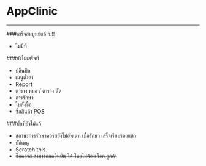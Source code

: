 # AppClinic
----------------------
###เสร็จสมบูนย์แล้ ว !!
 - ไม่มีที

###ยังไม่เสร็จที

- ปลิ้นบิล
- เมนูตั้งค่า
- Report
- ตาราง หมอ / ตาราง นัด
- การรักษา
- ใบสั่งซื้อ
- ซือสินค้า POS

###บั้กที่ยังไม่แก้
+ สถานะการรักษาคอร์สยังไม่อัพเดท เมื่อรักษา เสร็จเรียบร้อยแล้ว
+ บัก้เมนู 
+ ~~Scratch this.~~
+ ~~ซื้อคอร์ส สามารถกดยืนยัน ได้ โดยไม่ต้องเลือก ลูกค้า~~
